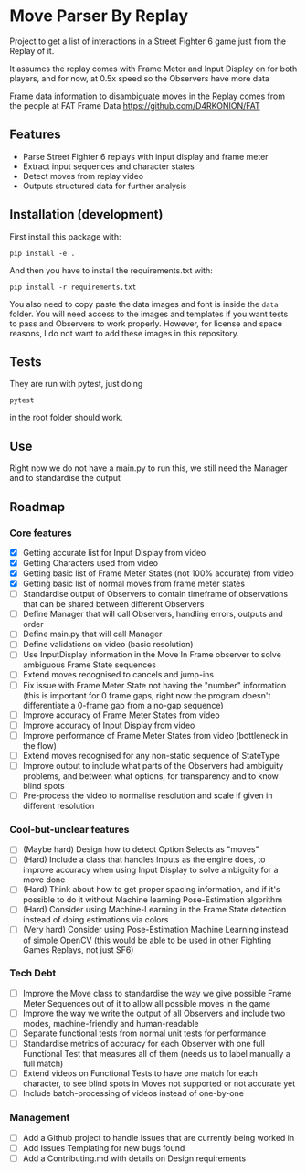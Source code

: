 # Move Parser By Replay

Project to get a list of interactions in a Street Fighter 6 game just from the Replay of it.

It assumes the replay comes with Frame Meter and Input Display on for both players, and for now, at 0.5x speed so the
Observers have more data

Frame data information to disambiguate moves in the Replay comes from the people at FAT Frame
Data https://github.com/D4RKONION/FAT

## Features

- Parse Street Fighter 6 replays with input display and frame meter
- Extract input sequences and character states
- Detect moves from replay video
- Outputs structured data for further analysis

## Installation (development)

First install this package with:

``pip install -e .``

And then you have to install the requirements.txt with:

``pip install -r requirements.txt``

You also need to copy paste the data images and font is inside the `data` folder.
You will need access to the images and templates if you want tests to pass and Observers to work properly.
However, for license and space reasons, I do not want to add these images in this repository.

## Tests

They are run with pytest, just doing

```
pytest
```

in the root folder should work.

## Use

Right now we do not have a main.py to run this, we still need the Manager and to standardise the output

## Roadmap

### Core features

- [X] Getting accurate list for Input Display from video
- [X] Getting Characters used from video
- [X] Getting basic list of Frame Meter States (not 100% accurate) from video
- [X] Getting basic list of normal moves from frame meter states
- [ ] Standardise output of Observers to contain timeframe of observations that can be shared between different
  Observers
- [ ] Define Manager that will call Observers, handling errors, outputs and order
- [ ] Define main.py that will call Manager
- [ ] Define validations on video (basic resolution)
- [ ] Use InputDisplay information in the Move In Frame observer to solve ambiguous Frame State sequences
- [ ] Extend moves recognised to cancels and jump-ins
- [ ] Fix issue with Frame Meter State not having the "number" information (this is important for 0 frame gaps, right
  now the program doesn't differentiate a 0-frame gap from a no-gap sequence)
- [ ] Improve accuracy of Frame Meter States from video
- [ ] Improve accuracy of Input Display from video
- [ ] Improve performance of Frame Meter States from video (bottleneck in the flow)
- [ ] Extend moves recognised for any non-static sequence of StateType
- [ ] Improve output to include what parts of the Observers had ambiguity problems, and between what options, for
  transparency and to know blind spots
- [ ] Pre-process the video to normalise resolution and scale if given in different resolution

### Cool-but-unclear features

- [ ] (Maybe hard) Design how to detect Option Selects as "moves"
- [ ] (Hard) Include a class that handles Inputs as the engine does, to improve accuracy when using Input Display to
  solve ambiguity for a move done
- [ ] (Hard) Think about how to get proper spacing information, and if it's possible to do it without Machine learning
  Pose-Estimation algorithm
- [ ] (Hard) Consider using Machine-Learning in the Frame State detection instead of doing estimations via colors
- [ ] (Very hard) Consider using Pose-Estimation Machine Learning instead of simple OpenCV (this would be able to be
  used in other Fighting Games Replays, not just SF6)

### Tech Debt

- [ ] Improve the Move class to standardise the way we give possible Frame Meter Sequences out of it to allow all
  possible moves in the game
- [ ] Improve the way we write the output of all Observers and include two modes, machine-friendly and human-readable
- [ ] Separate functional tests from normal unit tests for performance
- [ ] Standardise metrics of accuracy for each Observer with one full Functional Test that measures all of them (needs
  us to label manually a full match)
- [ ] Extend videos on Functional Tests to have one match for each character, to see blind spots in Moves not supported
  or not accurate yet
- [ ] Include batch-processing of videos instead of one-by-one

### Management

- [ ] Add a Github project to handle Issues that are currently being worked in
- [ ] Add Issues Templating for new bugs found
- [ ] Add a Contributing.md with details on Design requirements